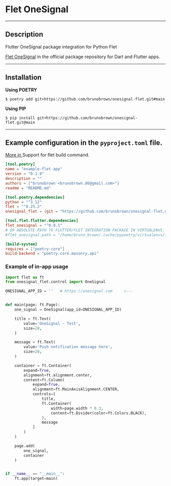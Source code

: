 # Flet OneSignal

---

## Description

Flutter OneSignal package integration for Python Flet

[Flet OneSignal](https://pub.dev/packages?q=flet_onesignal) in the official package repository for Dart and Flutter apps.

---

## Installation

**Using POETRY**

```console
$ poetry add git+https://github.com/brunobrown/onesignal-flet.git#main
```

**Using PIP**

```console
$ pip install git+https://github.com/brunobrown/onesignal-flet.git@main
```

---

## Example configuration in the `pyproject.toml` file.

[More in ](https://flet.dev/blog/pyproject-toml-support-for-flet-build-command/) Support for flet build command.

```toml
[tool.poetry]
name = "example-flet-app"
version = "0.1.0"
description = ""
authors = ["brunobrown <brunobrown.86@gmail.com>"]
readme = "README.md"

[tool.poetry.dependencies]
python = "^3.12"
flet = "^0.25.2"
onesignal_flet = {git = "https://github.com/brunobrown/onesignal-flet.git", rev = "main"}

[tool.flet.flutter.dependencies]
flet_onesignal = "^0.0.1"
# OR ABSOLUTE PATH TO FLUTTER/FLET INTEGRATION PACKAGE IN VIRTUALENVS. EXAMPLE:
#flet_onesignal.path = "/home/bruno_brown/.cache/pypoetry/virtualenvs/flet-lib-r1Rhj3ZD-py3.12/lib/python3.12/site-packages/onesignal_flet/flet_onesignal/"

[build-system]
requires = ["poetry-core"]
build-backend = "poetry.core.masonry.api"


```

### Example of in-app usage

```Python
import flet as ft
from onesignal_flet.control import OneSignal

ONESIGNAL_APP_ID = ''   # https://onesignal.com     <---


def main(page: ft.Page):
    one_signal = OneSignal(app_id=ONESIGNAL_APP_ID)

    title = ft.Text(
        value='OneSignal - Test',
        size=20,
    )

    message = ft.Text(
        value='Push notification message here',
        size=20,
    )

    container = ft.Container(
        expand=True,
        alignment=ft.alignment.center,
        content=ft.Column(
            expand=True,
            alignment=ft.MainAxisAlignment.CENTER,
            controls=[
                title,
                ft.Container(
                    width=page.width * 0.3,
                    content=ft.Divider(color=ft.Colors.BLACK),
                ),
                message
            ]
        )
    )

    page.add(
        one_signal,
        container
    )


if __name__ == "__main__":
    ft.app(target=main)

```
